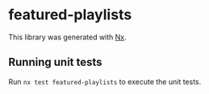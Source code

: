 # featured-playlists

This library was generated with [Nx](https://nx.dev).

## Running unit tests

Run `nx test featured-playlists` to execute the unit tests.
